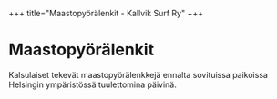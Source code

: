 +++
title="Maastopyörälenkit - Kallvik Surf Ry"
+++

# Maastopyörälenkit

Kalsulaiset tekevät maastopyörälenkkejä ennalta sovituissa paikoissa Helsingin ympäristössä tuulettomina päivinä.

